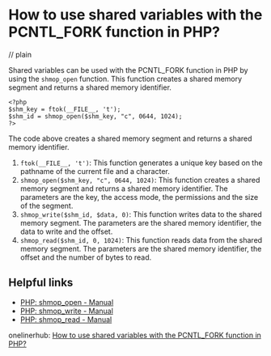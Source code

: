 # How to use shared variables with the PCNTL_FORK function in PHP?
// plain

Shared variables can be used with the PCNTL_FORK function in PHP by using the `shmop_open` function. This function creates a shared memory segment and returns a shared memory identifier.

```
<?php
$shm_key = ftok(__FILE__, 't');
$shm_id = shmop_open($shm_key, "c", 0644, 1024);
?>
```

The code above creates a shared memory segment and returns a shared memory identifier.

1. `ftok(__FILE__, 't')`: This function generates a unique key based on the pathname of the current file and a character.
2. `shmop_open($shm_key, "c", 0644, 1024)`: This function creates a shared memory segment and returns a shared memory identifier. The parameters are the key, the access mode, the permissions and the size of the segment.
3. `shmop_write($shm_id, $data, 0)`: This function writes data to the shared memory segment. The parameters are the shared memory identifier, the data to write and the offset.
4. `shmop_read($shm_id, 0, 1024)`: This function reads data from the shared memory segment. The parameters are the shared memory identifier, the offset and the number of bytes to read.

## Helpful links

- [PHP: shmop_open - Manual](https://www.php.net/manual/en/function.shmop-open.php)
- [PHP: shmop_write - Manual](https://www.php.net/manual/en/function.shmop-write.php)
- [PHP: shmop_read - Manual](https://www.php.net/manual/en/function.shmop-read.php)

onelinerhub: [How to use shared variables with the PCNTL_FORK function in PHP?](https://onelinerhub.com/php-pcntl/how-to-use-shared-variables-with-the-pcntl_fork-function-in-php)